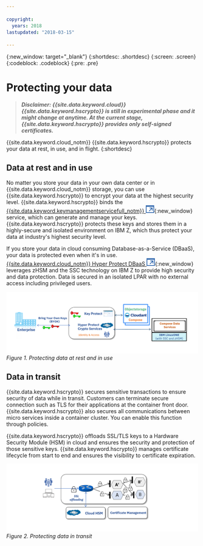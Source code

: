 ```yaml
---

copyright:
  years: 2018
lastupdated: "2018-03-15"

---
```


{:new_window: target="_blank"}
{:shortdesc: .shortdesc}
{:screen: .screen}
{:codeblock: .codeblock}
{:pre: .pre}

# Protecting your data

> _**Disclaimer: {{site.data.keyword.cloud}} {{site.data.keyword.hscrypto}} is still in experimental phase and it might change at anytime. At the current stage, {{site.data.keyword.hscrypto}} provides only self-signed certificates.**_

{{site.data.keyword.cloud_notm}} {{site.data.keyword.hscrypto}} protects your data at rest, in use, and in flight.
{:shortdesc}



## Data at rest and in use

No matter you store your data in your own data center or in {{site.data.keyword.cloud_notm}} storage, you can use {{site.data.keyword.hscrypto}} to encrypt your data at the highest security level. {{site.data.keyword.hscrypto}} binds the [{{site.data.keyword.keymanagementservicefull_notm}} ![External link icon](image/external_link.svg "External link icon")](https://console.bluemix.net/docs/services/keymgmt/keyprotect_about.html){:new_window} service, which can generate and manage your keys. {{site.data.keyword.hscrypto}} protects these keys and stores them in a highly-secure and isolated environment on IBM Z, which thus protect your data at industry's highest security level.

If you store your data in cloud consuming Database-as-a-Service (DBaaS), your data is protected even when it's in use. [{{site.data.keyword.cloud_notm}} Hyper Protect DBaaS ![External link icon](image/external_link.svg "External link icon")](https://console.bluemix.net/docs/services/keymgmt/keyprotect_about.html){:new_window} leverages zHSM and the SSC technology on IBM Z to provide high security and data protection. Data is secured in an isolated LPAR with no external access including privileged users.

![data at rest](image/data_at_rest.png "Data at rest and in use")
*Figure 1. Protecting data at rest and in use*


## Data in transit

{{site.data.keyword.hscrypto}} secures sensitive transactions to ensure security of data while in transit. Customers can terminate secure connection such as TLS for their applications at the container front door. {{site.data.keyword.hscrypto}} also secures all communications between micro services inside a container cluster. You can enable this function through policies.

{{site.data.keyword.hscrypto}} offloads SSL/TLS keys to a Hardware Security Module (HSM) in cloud and ensures the security and protection of those sensitive keys. {{site.data.keyword.hscrypto}} manages certificate lifecycle from start to end and ensures the visibility to certificate expiration.

![data in transit](image/data_in_flight.png "Data in transit")
*Figure 2. Protecting data in transit*
